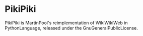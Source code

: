 # PikiPiki
PikiPiki is MartinPool's reimplementation of WikiWikiWeb in PythonLanguage, released under the GnuGeneralPublicLicense. 
